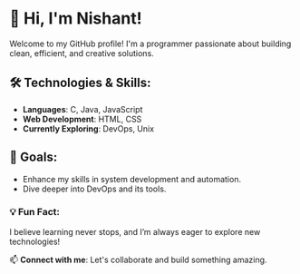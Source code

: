 # 👋 Hi, I'm Nishant!  

Welcome to my GitHub profile! I'm a programmer passionate about building clean, efficient, and creative solutions.  

## 🛠️ Technologies & Skills:  
- **Languages**: C, Java, JavaScript  
- **Web Development**: HTML, CSS  
- **Currently Exploring**: DevOps, Unix  

## 🚀 Goals:  
- Enhance my skills in system development and automation.  
- Dive deeper into DevOps and its tools.  

### 💡 Fun Fact:  
I believe learning never stops, and I’m always eager to explore new technologies!  

📫 **Connect with me**: Let's collaborate and build something amazing.  
